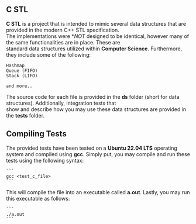 ## C STL
**C STL** is a project that is intended to mimic several data structures that are provided in the modern C++ STL specification.  
The implementations were **NOT* designed to be identical, however many of the same functionalities are in place. These are  
standard data structures utilized within **Computer Science**. Furthermore, they include some of the following:  

    Hashmap  
    Queue (FIFO)  
    Stack (LIFO)  
    
    and more..

The source code for each file is provided in the **ds** folder (short for data structures). Additionally, integration tests that  
show and describe how you may use these data structures are provided in the **tests** folder.  

## Compiling Tests

The provided tests have been tested on a **Ubuntu 22.04 LTS** operating system and compiled using **gcc**. Simply put, you may
compile and run these tests using the following syntax:

    ```
    gcc <test_c_file>
    ```

This will compile the file into an executable called **a.out**. Lastly, you may run this executable as follows:

    ```
    ./a.out
    ```